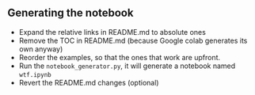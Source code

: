 ## Generating the notebook

- Expand the relative links in README.md to absolute ones
- Remove the TOC in README.md (because Google colab generates its own anyway)
- Reorder the examples, so that the ones that work are upfront.
- Run the `notebook_generator.py`, it will generate a notebook named `wtf.ipynb`
- Revert the README.md changes (optional)
